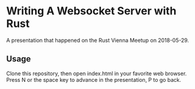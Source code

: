# Writing A Websocket Server with Rust

A presentation that happened on the Rust Vienna Meetup on 2018-05-29.

## Usage

Clone this repository, then open index.html in your favorite web browser. Press N or the space key to advance in the presentation, P to go back.
